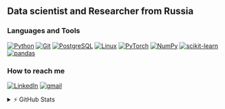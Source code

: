 ## Data scientist and Researcher from Russia

### Languages and Tools
[![Python](https://img.shields.io/badge/-python-090909?style=for-the-badge&logo=python)](https://github.com/e0xextazy)
[![Git](https://img.shields.io/badge/-git-090909?style=for-the-badge&logo=Git)](https://github.com/e0xextazy)
[![PostgreSQL](https://img.shields.io/badge/-sql-090909?style=for-the-badge&logo=PostgreSQL)](https://github.com/e0xextazy)
[![Linux](https://img.shields.io/badge/-linux-090909?style=for-the-badge&logo=Linux)](https://github.com/e0xextazy)
[![PyTorch](https://img.shields.io/badge/-Pytorch-090909?style=for-the-badge&logo=pytorch)](https://github.com/e0xextazy)
[![NumPy](https://img.shields.io/badge/-NumPy-090909?style=for-the-badge&logo=NumPy)](https://github.com/e0xextazy)
[![scikit-learn](https://img.shields.io/badge/-scikitlearn-090909?style=for-the-badge&logo=scikitlearn)](https://github.com/e0xextazy)
[![pandas](https://img.shields.io/badge/-pandas-090909?style=for-the-badge&logo=pandas)](https://github.com/e0xextazy)

### How to reach me
[![LinkedIn](https://img.shields.io/badge/-LinkedIn-090909?style=for-the-badge&logo=linkedin&logoColor=007BB6)](https://www.linkedin.com/in/mark-baushenko)
[![gmail](https://img.shields.io/badge/-gmail-090909?style=for-the-badge&logo=gmail)](mailto:m.baushenko@gmail.com)

<details>
<summary>⚡ GitHub Stats</summary>

  [![Top Languages](https://github-readme-stats.vercel.app/api/top-langs/?username=e0xextazy&layout=compact&theme=tokyonight)](https://github.com/e0xextazy)
  
  [![e0xextazy's github stats](https://github-readme-stats.vercel.app/api?username=e0xextazy&show_icons=true?count_private=true&theme=tokyonight)](https://github.com/e0xextazy)

</details>
